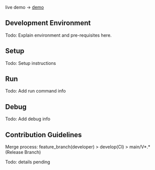 live demo -> [demo](https://global-voices-media-ten.vercel.app/)

## Development Environment

Todo: Explain environment and pre-requisites here.

## Setup

Todo: Setup instructions

## Run

Todo: Add run command info

## Debug

Todo: Add debug info

## Contribution Guidelines

Merge process: feature_branch(developer) > develop(CI) > main/V*.*(Release Branch)

Todo: details pending
